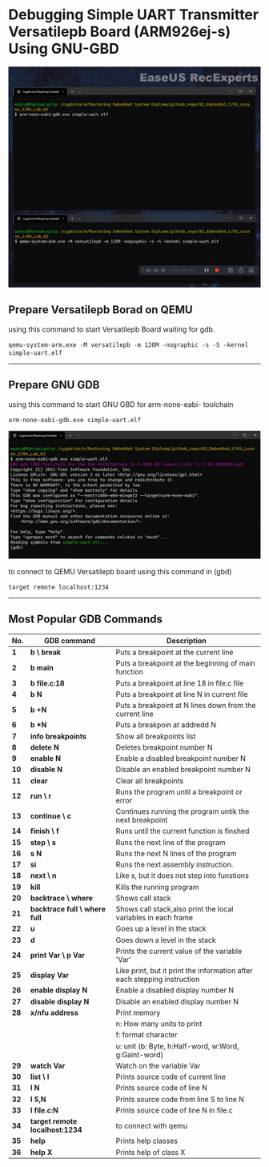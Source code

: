 # **Debugging Simple UART Transmitter Versatilepb Board (ARM926ej-s) Using GNU-GBD**

<img src="/02_Embedded_C/03_Lesson_3/04_Lab_03/img/Video.gif" >

## **Prepare Versatilepb Borad on QEMU**
using this command to start Versatilepb Board waiting for gdb.
```
qemu-system-arm.exe -M versatilepb -m 128M -nographic -s -S -kernel simple-uart.elf
```
---
## **Prepare GNU GDB**
using this command to start GNU GBD for arm-none-eabi- toolchain
```
arm-none-eabi-gdb.exe simple-uart.elf
```
<img src="/02_Embedded_C/03_Lesson_3/04_Lab_03/img/gdb-wait.jpg" >

to connect to QEMU Versatilepb board using this command in (gbd)
```
target remote localhost:1234
```
---
## **Most Popular GDB Commands**

**No.**|**GDB command**|**Description**
-|-|-
**1**|**b \ break**|Puts a breakpoint at the current line
**2**|**b main**|Puts a breakpoint at the beginning of main function
**3**|**b file.c:18**|Puts a breakpoint at line 18 in file.c file
**4**|**b N**|Puts a breakpoint at line N in current file
**5**|**b +N**|Puts a breakpoint at N lines down from the current line
**6**|**b \*N**|Puts a breakpoin at addredd N
**7**|**info breakpoints**|Show all breakpoints list
**8**|**delete N**|Deletes breakpoint number N
**9**|**enable N**|Enable a disabled breakpoint number N
**10**|**disable N**|Disable an enabled breakpoint number N
**11**|**clear**|Clear all breakpoints
**12**|**run \ r**|Runs the program until a breakpoint or error
**13**|**continue \ c**|Continues running the program untik the next breakpoint
**14**|**finish \ f**|Runs until the current function is finshed
**15**|**step \ s**|Runs the next line of the program
**16**|**s N**|Runs the next N lines of the program
**17**|**si**|Runs the next assembly instruction.
**18**|**next \ n**|Like s, but it does not step into funstions
**19**|**kill**|Kills the running program
**20**|**backtrace \ where**|Shows call stack
**21**|**backtrace full \ where full**|Shows call stack,also print the local variables in each frame
**22**|**u**|Goes up a level in the stack
**23**|**d**|Goes down a level in the stack
**24**|**print Var \ p Var**|Prints the current value of the variable 'Var'
**25**|**display Var**|Like print, but it print the information after each stepping instruction
**26**|**enable display N**|Enable a disabled display number N
**27**|**disable display N**|Disable an enabled display number N
**28**|**x/nfu address**|Print memory|
|||n: How many units to print |
|||f: format character|
|||u: unit (b: Byte, h:Half-word, w:Word, g:Gaint-word)|
**29**|**watch Var**|Watch on the variable Var
**30**|**list \ l**|Prints source code of current line
**31**|**l N**|Prints source code of line N
**32**|**l S,N**|Prints source code from line S to line N
**33**|**l file.c:N**|Prints source code of line N in file.c
**34**|**target remote localhost:1234**|to connect with qemu
**35**|**help**|Prints help classes
**36**|**help X**|Prints help of class X